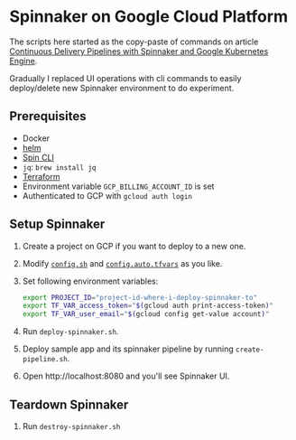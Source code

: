 
# Spinnaker on Google Cloud Platform

The scripts here started as the copy-paste of commands on article [Continuous Delivery Pipelines with Spinnaker and Google Kubernetes Engine](https://cloud.google.com/solutions/continuous-delivery-spinnaker-kubernetes-engine).

Gradually I replaced UI operations with cli commands to easily deploy/delete new Spinnaker environment to do experiment.

## Prerequisites

* Docker
* [helm](https://helm.sh/)
* [Spin CLI](https://www.spinnaker.io/guides/spin/)
* `jq`: `brew install jq`
* [Terraform](https://www.terraform.io)
* Environment variable `GCP_BILLING_ACCOUNT_ID` is set
* Authenticated to GCP with `gcloud auth login`

## Setup Spinnaker

1. Create a project on GCP if you want to deploy to a new one.
1. Modify [`config.sh`](./config.sh) and [`config.auto.tfvars`](./config.auto.tfvars) as you like.
1. Set following environment variables:

    ```sh
    export PROJECT_ID="project-id-where-i-deploy-spinnaker-to"
    export TF_VAR_access_token="$(gcloud auth print-access-token)"
    export TF_VAR_user_email="$(gcloud config get-value account)"
    ```

1. Run `deploy-spinnaker.sh`.
1. Deploy sample app and its spinnaker pipeline by running `create-pipeline.sh`.
1. Open http://localhost:8080 and you'll see Spinnaker UI.

## Teardown Spinnaker

1. Run `destroy-spinnaker.sh`
